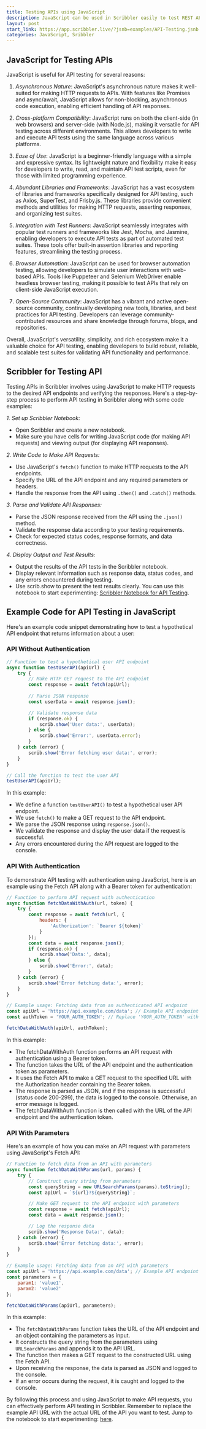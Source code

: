 ```yaml
---
title: Testing APIs using JavaScript
description: JavaScript can be used in Scribbler easily to test REST APIs easily. JS can handle various methods (GET, POST etc) and authenitcation mechanisms.
layout: post
start_link: https://app.scribbler.live/?jsnb=examples/API-Testing.jsnb
categories: JavaScript, Sribbler
---
```

## JavaScript for Testing APIs
JavaScript is useful for API testing for several reasons:

1. *Asynchronous Nature*: JavaScript's asynchronous nature makes it well-suited for making HTTP requests to APIs. With features like Promises and async/await, JavaScript allows for non-blocking, asynchronous code execution, enabling efficient handling of API responses.

2. *Cross-platform Compatibility*: JavaScript runs on both the client-side (in web browsers) and server-side (with Node.js), making it versatile for API testing across different environments. This allows developers to write and execute API tests using the same language across various platforms.

3. *Ease of Use*: JavaScript is a beginner-friendly language with a simple and expressive syntax. Its lightweight nature and flexibility make it easy for developers to write, read, and maintain API test scripts, even for those with limited programming experience.

4. *Abundant Libraries and Frameworks*: JavaScript has a vast ecosystem of libraries and frameworks specifically designed for API testing, such as Axios, SuperTest, and Frisby.js. These libraries provide convenient methods and utilities for making HTTP requests, asserting responses, and organizing test suites.

5. *Integration with Test Runners*: JavaScript seamlessly integrates with popular test runners and frameworks like Jest, Mocha, and Jasmine, enabling developers to execute API tests as part of automated test suites. These tools offer built-in assertion libraries and reporting features, streamlining the testing process.

6. *Browser Automation*: JavaScript can be used for browser automation testing, allowing developers to simulate user interactions with web-based APIs. Tools like Puppeteer and Selenium WebDriver enable headless browser testing, making it possible to test APIs that rely on client-side JavaScript execution.

7. *Open-Source Community*: JavaScript has a vibrant and active open-source community, continually developing new tools, libraries, and best practices for API testing. Developers can leverage community-contributed resources and share knowledge through forums, blogs, and repositories.

Overall, JavaScript's versatility, simplicity, and rich ecosystem make it a valuable choice for API testing, enabling developers to build robust, reliable, and scalable test suites for validating API functionality and performance.

## Scribbler for Testing API
Testing APIs in Scribbler involves using JavaScript to make HTTP requests to the desired API endpoints and verifying the responses. Here's a step-by-step process to perform API testing in Scribbler along with some code examples:

*1. Set up Scribbler Notebook:*
   - Open Scribbler and create a new notebook.
   - Make sure you have cells for writing JavaScript code (for making API requests) and viewing output (for displaying API responses).

*2. Write Code to Make API Requests:*
   - Use JavaScript's `fetch()` function to make HTTP requests to the API endpoints.
   - Specify the URL of the API endpoint and any required parameters or headers.
   - Handle the response from the API using `.then()` and `.catch()` methods.

*3. Parse and Validate API Responses:*
   - Parse the JSON response received from the API using the `.json()` method.
   - Validate the response data according to your testing requirements.
   - Check for expected status codes, response formats, and data correctness.

*4. Display Output and Test Results:*
   - Output the results of the API tests in the Scribbler notebook.
   - Display relevant information such as response data, status codes, and any errors encountered during testing.
   - Use scrib.show to present the test results clearly.
You can use this notebook to start experimenting: [Scribbler Notebook for API Testing](https://app.scribbler.live/?jsnb=examples/API-Testing.jsnb).

## Example Code for API Testing in JavaScript
Here's an example code snippet demonstrating how to test a hypothetical API endpoint that returns information about a user:

### API Without Authentication
```javascript
// Function to test a hypothetical user API endpoint
async function testUserAPI(apiUrl) {
    try {
        // Make HTTP GET request to the API endpoint
        const response = await fetch(apiUrl);
        
        // Parse JSON response
        const userData = await response.json();

        // Validate response data
        if (response.ok) {
            scrib.show('User data:', userData);
        } else {
            scrib.show('Error:', userData.error);
        }
    } catch (error) {
        scrib.show('Error fetching user data:', error);
    }
}

// Call the function to test the user API
testUserAPI(apiUrl);
```


In this example:
- We define a function `testUserAPI()` to test a hypothetical user API endpoint.
- We use `fetch()` to make a GET request to the API endpoint.
- We parse the JSON response using `response.json()`.
- We validate the response and display the user data if the request is successful.
- Any errors encountered during the API request are logged to the console.


### API With Authentication
To demonstrate API testing with authentication using JavaScript, here is an example using the Fetch API along with a Bearer token for authentication:

```javascript
// Function to perform API request with authentication
async function fetchDataWithAuth(url, token) {
    try {
        const response = await fetch(url, {
            headers: {
                'Authorization': `Bearer ${token}`
            }
        });
        const data = await response.json();
        if (response.ok) {
            scrib.show('Data:', data);
        } else {
            scrib.show('Error:', data);
        }
    } catch (error) {
        scrib.show('Error fetching data:', error);
    }
}

// Example usage: Fetching data from an authenticated API endpoint
const apiUrl = 'https://api.example.com/data'; // Example API endpoint URL
const authToken = 'YOUR_AUTH_TOKEN'; // Replace 'YOUR_AUTH_TOKEN' with your actual token

fetchDataWithAuth(apiUrl, authToken);
```

In this example:

- The fetchDataWithAuth function performs an API request with authentication using a Bearer token.
- The function takes the URL of the API endpoint and the authentication token as parameters.
- It uses the Fetch API to make a GET request to the specified URL with the Authorization header containing the Bearer token.
- The response is parsed as JSON, and if the response is successful (status code 200-299), the data is logged to the console. Otherwise, an error message is logged.
- The fetchDataWithAuth function is then called with the URL of the API endpoint and the authentication token.

### API With Parameters
Here's an example of how you can make an API request with parameters using JavaScript's Fetch API:

```javascript
// Function to fetch data from an API with parameters
async function fetchDataWithParams(url, params) {
    try {
        // Construct query string from parameters
        const queryString = new URLSearchParams(params).toString();
        const apiUrl = `${url}?${queryString}`;

        // Make GET request to the API endpoint with parameters
        const response = await fetch(apiUrl);
        const data = await response.json();

        // Log the response data
        scrib.show('Response Data:', data);
    } catch (error) {
        scrib.show('Error fetching data:', error);
    }
}

// Example usage: Fetching data from an API with parameters
const apiUrl = 'https://api.example.com/data'; // Example API endpoint URL
const parameters = {
    param1: 'value1',
    param2: 'value2'
};

fetchDataWithParams(apiUrl, parameters);
```

In this example:
- The `fetchDataWithParams` function takes the URL of the API endpoint and an object containing the parameters as input.
- It constructs the query string from the parameters using `URLSearchParams` and appends it to the API URL.
- The function then makes a GET request to the constructed URL using the Fetch API.
- Upon receiving the response, the data is parsed as JSON and logged to the console.
- If an error occurs during the request, it is caught and logged to the console.


By following this process and using JavaScript to make API requests, you can effectively perform API testing in Scribbler. Remember to replace the example API URL with the actual URL of the API you want to test. Jump to the notebook to start experimenting: [here](https://app.scribbler.live/?jsnb=examples/API-Testing.jsnb).
